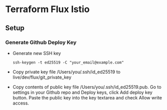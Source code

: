 # Terraform Flux Istio

## Setup

### Generate Github Deploy Key

- Generate new SSH key
    ```
    ssh-keygen -t ed25519 -C "your_email@example.com"
    ```

- Copy private key file /Users/you/.ssh/id_ed25519 to live/dev/flux/git_private_key

- Copy contents of public key file /Users/you/.ssh/id_ed25519.pub. 
  Go to settings in your Github repo and Deploy keys, click Add deploy key button.
  Paste the public key into the key textarea and check Allow write access.